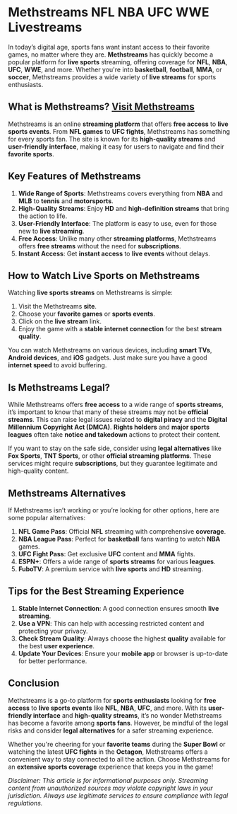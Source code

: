 # Methstreams NFL NBA UFC WWE Livestreams
<meta name="google-site-verification" content="0si3_lzDlXq0iFgF3OdXVwU6mgFs9h_KXXWhaV9UXwU" />

In today’s digital age, sports fans want instant access to their favorite games, no matter where they are. **Methstreams** has quickly become a popular platform for **live sports** streaming, offering coverage for **NFL**, **NBA**, **UFC**, **WWE**, and more. Whether you're into **basketball**, **football**, **MMA**, or **soccer**, Methstreams provides a wide variety of **live streams** for sports enthusiasts.

## What is Methstreams? [Visit Methstreams](https://www.methstreams.world/)

Methstreams is an online **streaming platform** that offers **free access** to **live sports events**. From **NFL games** to **UFC fights**, Methstreams has something for every sports fan. The site is known for its **high-quality streams** and **user-friendly interface**, making it easy for users to navigate and find their **favorite sports**.

## Key Features of Methstreams

1. **Wide Range of Sports**: Methstreams covers everything from **NBA** and **MLB** to **tennis** and **motorsports**.
2. **High-Quality Streams**: Enjoy **HD** and **high-definition streams** that bring the action to life.
3. **User-Friendly Interface**: The platform is easy to use, even for those new to **live streaming**.
4. **Free Access**: Unlike many other **streaming platforms**, Methstreams offers **free streams** without the need for **subscriptions**.
5. **Instant Access**: Get **instant access** to **live events** without delays.

## How to Watch Live Sports on Methstreams

Watching **live sports streams** on Methstreams is simple:

1. Visit the Methstreams **site**.
2. Choose your **favorite games** or **sports events**.
3. Click on the **live stream** link.
4. Enjoy the game with a **stable internet connection** for the best **stream quality**.

You can watch Methstreams on various devices, including **smart TVs**, **Android devices**, and **iOS** gadgets. Just make sure you have a good **internet speed** to avoid buffering.

## Is Methstreams Legal?

While Methstreams offers **free access** to a wide range of **sports streams**, it’s important to know that many of these streams may not be **official streams**. This can raise legal issues related to **digital piracy** and the **Digital Millennium Copyright Act (DMCA)**. **Rights holders** and **major sports leagues** often take **notice and takedown** actions to protect their content.

If you want to stay on the safe side, consider using **legal alternatives** like **Fox Sports**, **TNT Sports**, or other **official streaming platforms**. These services might require **subscriptions**, but they guarantee legitimate and high-quality content.

## Methstreams Alternatives

If Methstreams isn’t working or you’re looking for other options, here are some popular alternatives:

1. **NFL Game Pass**: Official **NFL** streaming with comprehensive **coverage**.
2. **NBA League Pass**: Perfect for **basketball** fans wanting to watch **NBA** games.
3. **UFC Fight Pass**: Get exclusive **UFC** content and **MMA** fights.
4. **ESPN+**: Offers a wide range of **sports streams** for various **leagues**.
5. **FuboTV**: A premium service with **live sports** and **HD** streaming.

## Tips for the Best Streaming Experience

1. **Stable Internet Connection**: A good connection ensures smooth **live streaming**.
2. **Use a VPN**: This can help with accessing restricted content and protecting your privacy.
3. **Check Stream Quality**: Always choose the highest **quality** available for the best **user experience**.
4. **Update Your Devices**: Ensure your **mobile app** or browser is up-to-date for better performance.

## Conclusion

Methstreams is a go-to platform for **sports enthusiasts** looking for **free access** to **live sports events** like **NFL**, **NBA**, **UFC**, and more. With its **user-friendly interface** and **high-quality streams**, it’s no wonder Methstreams has become a favorite among **sports fans**. However, be mindful of the legal risks and consider **legal alternatives** for a safer streaming experience.

Whether you're cheering for your **favorite teams** during the **Super Bowl** or watching the latest **UFC fights** in the **Octagon**, Methstreams offers a convenient way to stay connected to all the action. Choose Methstreams for an **extensive sports coverage** experience that keeps you in the game!

*Disclaimer: This article is for informational purposes only. Streaming content from unauthorized sources may violate copyright laws in your jurisdiction. Always use legitimate services to ensure compliance with legal regulations.*

